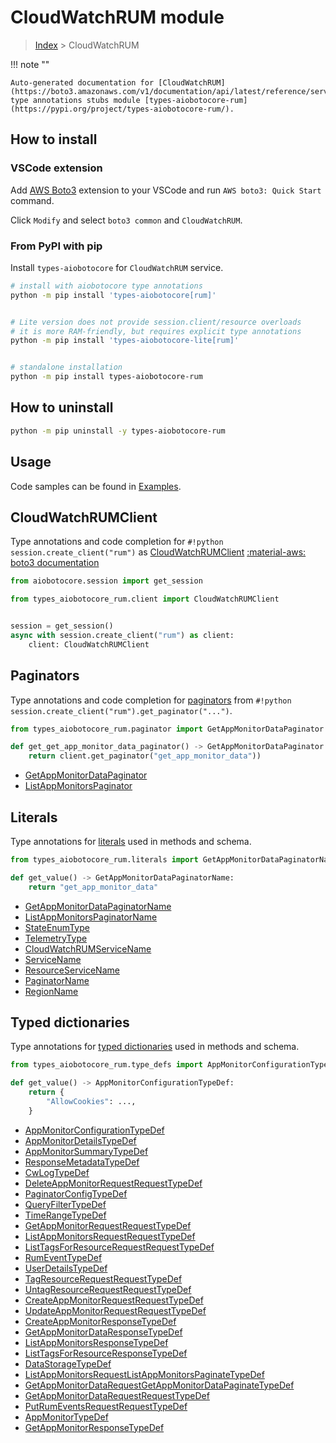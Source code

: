 # CloudWatchRUM module

> [Index](../README.md) > CloudWatchRUM


!!! note ""

    Auto-generated documentation for [CloudWatchRUM](https://boto3.amazonaws.com/v1/documentation/api/latest/reference/services/rum.html#CloudWatchRUM)
    type annotations stubs module [types-aiobotocore-rum](https://pypi.org/project/types-aiobotocore-rum/).

## How to install

### VSCode extension

Add [AWS Boto3](https://marketplace.visualstudio.com/items?itemName=Boto3typed.boto3-ide)
extension to your VSCode and run `AWS boto3: Quick Start` command.

Click `Modify` and select `boto3 common` and `CloudWatchRUM`.

### From PyPI with pip

Install `types-aiobotocore` for `CloudWatchRUM` service.

```bash
# install with aiobotocore type annotations
python -m pip install 'types-aiobotocore[rum]'


# Lite version does not provide session.client/resource overloads
# it is more RAM-friendly, but requires explicit type annotations
python -m pip install 'types-aiobotocore-lite[rum]'


# standalone installation
python -m pip install types-aiobotocore-rum
```



## How to uninstall

```bash
python -m pip uninstall -y types-aiobotocore-rum
```

## Usage

Code samples can be found in [Examples](./usage.md).

## CloudWatchRUMClient

Type annotations and code completion for  `#!python session.create_client("rum")` as [CloudWatchRUMClient](./client.md)
[:material-aws: boto3 documentation](https://boto3.amazonaws.com/v1/documentation/api/latest/reference/services/rum.html#CloudWatchRUM.Client)

```python title="Usage example"
from aiobotocore.session import get_session

from types_aiobotocore_rum.client import CloudWatchRUMClient


session = get_session()
async with session.create_client("rum") as client:
    client: CloudWatchRUMClient
```


## Paginators

Type annotations and code completion for
[paginators](./paginators.md)
from `#!python session.create_client("rum").get_paginator("...")`.

```python title="Usage example"
from types_aiobotocore_rum.paginator import GetAppMonitorDataPaginator

def get_get_app_monitor_data_paginator() -> GetAppMonitorDataPaginator:
    return client.get_paginator("get_app_monitor_data"))
```

- [GetAppMonitorDataPaginator](./paginators.md#getappmonitordatapaginator)
- [ListAppMonitorsPaginator](./paginators.md#listappmonitorspaginator)








## Literals

Type annotations for [literals](./literals.md) used in methods and schema.

```python title="Usage example"
from types_aiobotocore_rum.literals import GetAppMonitorDataPaginatorName

def get_value() -> GetAppMonitorDataPaginatorName:
    return "get_app_monitor_data"
```

- [GetAppMonitorDataPaginatorName](./literals.md#getappmonitordatapaginatorname)
- [ListAppMonitorsPaginatorName](./literals.md#listappmonitorspaginatorname)
- [StateEnumType](./literals.md#stateenumtype)
- [TelemetryType](./literals.md#telemetrytype)
- [CloudWatchRUMServiceName](./literals.md#cloudwatchrumservicename)
- [ServiceName](./literals.md#servicename)
- [ResourceServiceName](./literals.md#resourceservicename)
- [PaginatorName](./literals.md#paginatorname)
- [RegionName](./literals.md#regionname)




## Typed dictionaries

Type annotations for [typed dictionaries](./type_defs.md) used in methods and schema.

```python title="Usage example"
from types_aiobotocore_rum.type_defs import AppMonitorConfigurationTypeDef

def get_value() -> AppMonitorConfigurationTypeDef:
    return {
        "AllowCookies": ...,
    }
```

- [AppMonitorConfigurationTypeDef](./type_defs.md#appmonitorconfigurationtypedef)
- [AppMonitorDetailsTypeDef](./type_defs.md#appmonitordetailstypedef)
- [AppMonitorSummaryTypeDef](./type_defs.md#appmonitorsummarytypedef)
- [ResponseMetadataTypeDef](./type_defs.md#responsemetadatatypedef)
- [CwLogTypeDef](./type_defs.md#cwlogtypedef)
- [DeleteAppMonitorRequestRequestTypeDef](./type_defs.md#deleteappmonitorrequestrequesttypedef)
- [PaginatorConfigTypeDef](./type_defs.md#paginatorconfigtypedef)
- [QueryFilterTypeDef](./type_defs.md#queryfiltertypedef)
- [TimeRangeTypeDef](./type_defs.md#timerangetypedef)
- [GetAppMonitorRequestRequestTypeDef](./type_defs.md#getappmonitorrequestrequesttypedef)
- [ListAppMonitorsRequestRequestTypeDef](./type_defs.md#listappmonitorsrequestrequesttypedef)
- [ListTagsForResourceRequestRequestTypeDef](./type_defs.md#listtagsforresourcerequestrequesttypedef)
- [RumEventTypeDef](./type_defs.md#rumeventtypedef)
- [UserDetailsTypeDef](./type_defs.md#userdetailstypedef)
- [TagResourceRequestRequestTypeDef](./type_defs.md#tagresourcerequestrequesttypedef)
- [UntagResourceRequestRequestTypeDef](./type_defs.md#untagresourcerequestrequesttypedef)
- [CreateAppMonitorRequestRequestTypeDef](./type_defs.md#createappmonitorrequestrequesttypedef)
- [UpdateAppMonitorRequestRequestTypeDef](./type_defs.md#updateappmonitorrequestrequesttypedef)
- [CreateAppMonitorResponseTypeDef](./type_defs.md#createappmonitorresponsetypedef)
- [GetAppMonitorDataResponseTypeDef](./type_defs.md#getappmonitordataresponsetypedef)
- [ListAppMonitorsResponseTypeDef](./type_defs.md#listappmonitorsresponsetypedef)
- [ListTagsForResourceResponseTypeDef](./type_defs.md#listtagsforresourceresponsetypedef)
- [DataStorageTypeDef](./type_defs.md#datastoragetypedef)
- [ListAppMonitorsRequestListAppMonitorsPaginateTypeDef](./type_defs.md#listappmonitorsrequestlistappmonitorspaginatetypedef)
- [GetAppMonitorDataRequestGetAppMonitorDataPaginateTypeDef](./type_defs.md#getappmonitordatarequestgetappmonitordatapaginatetypedef)
- [GetAppMonitorDataRequestRequestTypeDef](./type_defs.md#getappmonitordatarequestrequesttypedef)
- [PutRumEventsRequestRequestTypeDef](./type_defs.md#putrumeventsrequestrequesttypedef)
- [AppMonitorTypeDef](./type_defs.md#appmonitortypedef)
- [GetAppMonitorResponseTypeDef](./type_defs.md#getappmonitorresponsetypedef)

